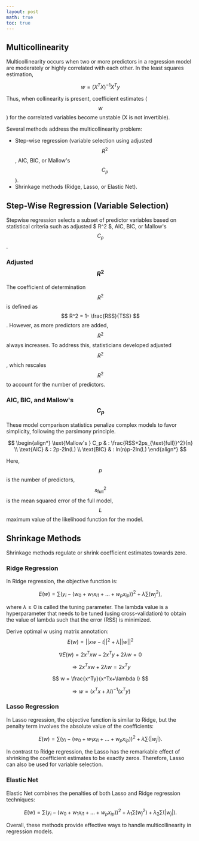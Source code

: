 ```yaml
---
layout: post
math: true
toc: true
---
```

## Multicollinearity 

Multicollinearity occurs when two or more predictors in a regression model are moderately or highly correlated with each other. In the least squares estimation, 

$$ w = (X^TX)^{-1}X^T y $$

Thus, when collinearity is present, coefficient estimates ($$ w $$) for the correlated variables become unstable (X is not invertible).

Several methods address the multicollinearity problem:

- Step-wise regression (variable selection using adjusted $$ R^2 $$, AIC, BIC, or Mallow's $$ C_p $$).
- Shrinkage methods (Ridge, Lasso, or Elastic Net).

## Step-Wise Regression (Variable Selection)

Stepwise regression selects a subset of predictor variables based on statistical criteria such as adjusted $ R^2 $, AIC, BIC, or Mallow's $$ C_p $$.

### Adjusted $$ R^2 $$

The coefficient of determination $$ R^2 $$ is defined as $$ R^2 = 1- \frac{RSS}{TSS} $$. However, as more predictors are added, $$ R^2 $$ always increases. To address this, statisticians developed adjusted $$ R^2 $$, which rescales $$ R^2 $$ to account for the number of predictors.

### AIC, BIC, and Mallow's $$ C_p $$

These model comparison statistics penalize complex models to favor simplicity, following the parsimony principle.

$$
\begin{align*}
\text{Mallow's } C_p & : \frac{RSS+2ps_{\text{full}}^2}{n} \\
\text{AIC} & : 2p-2ln(L) \\
\text{BIC} & : ln(n)p-2ln(L)
\end{align*}
$$

Here, $$ p $$ is the number of predictors, $$ s_{\text{full}}^2 $$ is the mean squared error of the full model, $$L$$ maximum value of the likelihood function for the model.

## Shrinkage Methods

Shrinkage methods regulate or shrink coefficient estimates towards zero.

### Ridge Regression

In Ridge regression, the objective function is:

$$
E(w) = \sum(y_i - (w_0 + w_1x_{i1} + \ldots + w_p x_{ip}))^2 + \lambda \sum (w_j^2),
$$

where $\lambda \geq 0$ is called the tuning parameter. The lambda value is a hyperparameter that needs to be tuned (using cross-validation) to obtain the value of lambda such that the error (RSS) is minimized.




Derive optimal w using matrix annotation: 
$$ E(w) = ||xw-t||^2+\lambda ||w||^2 $$

$$ \nabla E(w) = 2x^Txw - 2x^Ty+ 2 \lambda w =0 $$

$$ \Rightarrow 2x^Txw + 2\lambda w = 2x^T y $$

$$ w = \frac{x^Ty}{x^Tx+\lambda I} $$

$$ \Rightarrow w = (x^Tx + \lambda I)^{-1}(x^Ty) $$

### Lasso Regression

In Lasso regression, the objective function is similar to Ridge, but the penalty term involves the absolute value of the coefficients:

$$
E(w) = \sum(y_i - (w_0 + w_1x_{i1} + \ldots + w_p x_{ip}))^2 + \lambda \sum (|w_j|).
$$

In contrast to Ridge regression, the Lasso has the remarkable effect of shrinking the coefficient estimates to be exactly zeros. Therefore, Lasso can also be used for variable selection.



### Elastic Net
Elastic Net combines the penalties of both Lasso and Ridge regression techniques:

$$
E(w) = \sum(y_i - (w_0 + w_1x_{i1} + \ldots + w_p x_{ip}))^2 + \lambda_1 \sum (w_j^2) + \lambda_2 \sum (|w_j|).
$$

Overall, these methods provide effective ways to handle multicollinearity in regression models.

